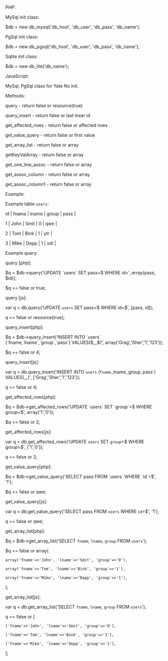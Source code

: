   
PHP:

  MySql init class:
  
  $db = new db_mysql('db_host', 'db_user', 'db_pass', 'db_name');
  
  PgSql init class:
  
  $db = new db_pgsql('db_host', 'db_user', 'db_pass', 'db_name');

  Sqlite init class:
  
  $db = new db_lite('db_name');
  
JavaScript:

  MySql, PgSql class for Yate
  No init.

Methods:

  query - return false or resource(true)
  
  query_insert - return false or last inser id
  
  get_affected_rows - return false or affected rows
  
  get_value_query - return false or first value
  
  get_array_list - return false or array
  
  getKeyValArray - return false or array 
  
  get_one_line_assoc - return false or array 
  
  get_assoc_column - return false or array
  
  get_assoc_column1 - return false or array
  
  

Example:


  Example table `users`:
  
  id | fnama | lname | group | pass | 
  
  1  | John  | Smit  |   0   | qwe  |
  
  2  | Tom   | Bink  |   1   | ytr  |
  
  3  | Mike  | Depp  |   1   | odi  |
  

  Example query:
  
  query [php]:
  
  
  $q = $db->query('UPDATE `users` SET pass=$ WHERE id=$', array($pass, $id));
  
  $q == false or true;
  
  query [js]:
  
  var q = db.query('UPDATE `users` SET pass=$ WHERE id=$', [pass, id]);
  
  q == false or resource(true);
  
  
  query_insert[php]:
  
  $q = $db->query_insert('INSERT INTO `users` (`fname,`lname`,`group`,`pass`) VALUES($,$,$,$)', array('Grag','Sher','1','123'));
  
  $q == false or 4;
  
  query_insert[js]:
  
  var q = db.query_insert('INSERT INTO `users` (`fname,`lname`,`group`,`pass`) VALUES($,$,$,$)', ['Grag','Sher','1','123']);
  
  q == false or 4;
  
  
  get_affected_rows[php]:
  
  $q = $db->get_affected_rows('UPDATE `users` SET `group`=$ WHERE group=$', array('1','0'));
  
  $q == false or 2;
  
  get_affected_rows[js]:
  
  var q = db.get_affected_rows('UPDATE `users` SET `group`=$ WHERE group=$', ['1','0']);
  
  q == false or 2;
  
  
  get_value_query[php]:
  
  $q = $db->get_value_query('SELECT pass FROM `users` WHERE `id`=$', '1');
  
  $q == false or qwe;
  
  get_value_query[js]:
  
  var q = db.get_value_query('SELECT pass FROM `users` WHERE `id`=$', '1');
  
  q == false or qwe;
  
  
  get_array_list[php]:
  
  $q = $db->get_array_list('SELECT `fname`, `lname`, `group` FROM `users`');
  
  $q == false or array(
  
    array('fname'=>'John', 'lname'=>'Smit', 'group'=>'0'),
    
    array('fname'=>'Tom', 'lname'=>'Bink', 'group'=>'1'),
    
    array('fname'=>'Mike', 'lname'=>'Depp', 'group'=>'1'),
  
  );
  
  get_array_list[js]:
  
  var q = db.get_array_list('SELECT `fname`, `lname`, `group` FROM `users`');
  
  q == false or [
  
    ['fname'=>'John', 'lname'=>'Smit', 'group'=>'0'],
    
    ['fname'=>'Tom', 'lname'=>'Bink', 'group'=>'1'],
    
    ['fname'=>'Mike', 'lname'=>'Depp', 'group'=>'1'],
  
  ];
  
  
  
  
  
  
  
  
  
  
  
  
  

